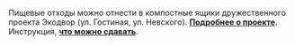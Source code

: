 Пищевые отходы можно отнести в компостные ящики дружественного проекта Экодвор \(ул. Гостиная, ул. Невского\).
**[Подробнее о проекте](https://t.me/ecodvor39)**. Инструкция, **[что можно сдавать](https://t.me/ecodvor39/105)**.
